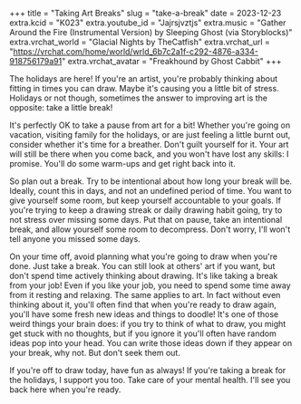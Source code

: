 +++
title = "Taking Art Breaks"
slug = "take-a-break"
date = 2023-12-23
extra.kcid = "K023"
extra.youtube_id = "Jajrsjvztjs"
extra.music = "Gather Around the Fire (Instrumental Version) by Sleeping Ghost (via Storyblocks)"
extra.vrchat_world = "Glacial Nights by TheCatfish"
extra.vrchat_url = "https://vrchat.com/home/world/wrld_6b7c2a1f-c292-4876-a334-918756179a91"
extra.vrchat_avatar = "Freakhound by Ghost Cabbit"
+++

The holidays are here! If you're an artist, you're probably thinking about fitting in times you can draw. Maybe it's causing you a little bit of stress. Holidays or not though, sometimes the answer to improving art is the opposite: take a little break!

It's perfectly OK to take a pause from art for a bit! Whether you're going on vacation, visiting family for the holidays, or are just feeling a little burnt out, consider whether it's time for a breather. Don't guilt yourself for it. Your art will still be there when you come back, and you won't have lost any skills: I promise. You'll do some warm-ups and get right back into it.

So plan out a break. Try to be intentional about how long your break will be. Ideally, count this in days, and not an undefined period of time. You want to give yourself some room, but keep yourself accountable to your goals. If you're trying to keep a drawing streak or daily drawing habit going, try to not stress over missing some days. Put that on pause, take an intentional break, and allow yourself some room to decompress. Don't worry, I'll won't tell anyone you missed some days.

On your time off, avoid planning what you're going to draw when you're done. Just take a break. You can still look at others' art if you want, but don't spend time actively thinking about drawing. It's like taking a break from your job! Even if you like your job, you need to spend some time away from it resting and relaxing. The same applies to art. In fact without even thinking about it, you'll often find that when you're ready to draw again, you'll have some fresh new ideas and things to doodle! It's one of those weird things your brain does: if you try to think of what to draw, you might get stuck with no thoughts, but if you ignore it you'll often have random ideas pop into your head. You can write those ideas down if they appear on your break, why not. But don't seek them out.

If you're off to draw today, have fun as always! If you're taking a break for the holidays, I support you too. Take care of your mental health. I'll see you back here when you're ready.
